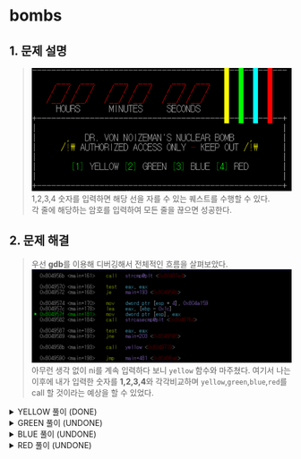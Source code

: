 # bombs

## 1. 문제 설명

> <img src="../image/HW_5/e1.png"><br> 1,2,3,4 숫자를 입력하면 해당 선을 자를 수 있는 퀘스트를 수행할 수 있다.<br>각 줄에 해당하는 암호를 입력하여 모든 줄을 끊으면 성공한다.
## 2. 문제 해결 

> 우선 **gdb**를 이용해 디버깅해서 전체적인 흐름을 살펴보았다. <br><img src="../image/HW_5/e2.png"><br> 아무런 생각 없이 ni를 계속 입력하다 보니 `yellow` 함수와 마주쳤다. 여기서 나는 이후에 내가 입력한 숫자를 **1,2,3,4**와 각각비교하며 `yellow`,`green`,`blue`,`red`를 call 할 것이라는 예상을 할 수 있었다.
<details>
<summary>YELLOW 풀이 (DONE)</summary>
<div markdown="1">

> 해결해야 할 문제는 `yellow`이므로, `yellow`함수로 들어가 보았다. <br><img src="../image/HW_5/e3.png"><br>`yellow-preflight`라는 함수에서 암호를 입력받고 자세한건 모르겠지만 그 이후로 뭔가 한글자 한글자씩 비교를 하며 여러 분기가 있다는 것을 알 수 있었다.

> 여기서 나는 배웠던 **rabin2**를 이용해 디버깅해서 그래프를 보고 싶었다. <br><img src="../image/HW_5/e4.png"><br>`r2 ./filename -A`*를 통해 analyze를 한 채로 디버깅모드로 진입할 수 있다.*

> `s main`을 통해 main함수로 들어갈 수 있고 `VV`를 입력하면 현재 함수의 그래프를 볼 수 있다. <br><img src="../image/HW_5/e5.png"><br> main에서 어떤 분기에서 어떤 함수로 가는지 그래픽요소로 볼 수 있어서 정말 좋았다.<br>*Tip : 함수마다 tag?가 있는 것을 볼 수 있다. 그림에서 main함수 안에서는 `call sym.imp.signal;[gb]` 그 밑에있는 파란색 함수는 `[ge]`, 그 밑 흰색은 `[gg]` <br>여기서 `gb`,`ge` 명령어를 입력하면 해당 함수로 바로 들어가진다! 또한 `u`를 입력하면 바로 전 함수로 돌아와진다. (병민이형이 알려줬당)*

> 어쨌든 밑으로 쭉 내려오다 보면 `yellow`함수를 콜하는 부분을 볼 수 있다. <br><img src="../image/HW_5/e6.png"><br>*이렇게 밑으로 내려오면서 볼 수도 있고 **gdb**를 이용해 함수 주소값을 찾은 뒤 주소값으로도 찾을 수 있다.*

> 찾은 `yellow`함수를 보기 위해 명령어 `go `를 입력해서 들어가 보았다.<br><img src="../image/HW_5/e7.png"><br><img src="../image/HW_5/e8.png"><br>`yellow`함수로 들어와 밑으로 내려가며 쭉 확인을 해보았다. 맨 위 `[gc]`함수 내부에 <br>`if(var) goto 0x804977c;[gb]`<Br>를 볼 수 있다. 그 밑 `[gd]`부터 `[gi]`까지에서도 똑같은 조건문을 볼 수 있다.<br>그리고 맨 마지막 조건 `[gk]`를 보면 `if(!var) goto 0x804978b;[gj]`가 있다.<Br>여기서 나는 처음에서 하나씩 비교하며 틀리다면 `[gb]`로 가서 실패를 처리하고 맨 마지막조건 까지 도달 했을 때 조건에 맞다면 `[gj]`로 가서 성공을 처리하는 것을 생각할 수 있었다.

> 다시 처음 `[gc]`로 가서 살펴보았다.<br><img src="../image/HW_5/e9.png"><br>아까 **gdb**로 디버깅 했을 때 찾았던 `yellow_preflight`함수가 보인다. <br>명령어 `ga`를 통해 `yellow_preflight`함수 내부로 들어가보았다.<br><img src="../image/HW_5/e10.png"><br>무엇인가를 열심히 쭉쭉 하다가 `fgets`함수를 통해  어떤 파일에서 string을 읽는것을 확인할 수 있었다. 

> 명령어 `gb`를 통해 `fgets`함수로 들어가 보았다. <br><img src="../image/HW_5/e11.png"><br>일단 이 함수가 <br>`green_preflight`<br>`blue_preflight`<br>`red_preflight`<br>`yellow_preflight`<br>총 네개의 함수에서 call된다는 것을 볼 수 있었고, ~`0x804c014`이 뭔지는 자세히 모르겠다.~

> 다시 나와서 `[gc]`를 살펴보았다. <br><img src="../image/HW_5/e9.png"><br>`obj.buffer`는 내가 입력한 input의 첫 주소와 같다. 그리고 그 값을 `eax`에 저장한다.<br>`al`은 `eax`(32bit)의 하위 8bit(1byte)만을 가리키므로 input의 첫 글자만 따온 것이다.<br>그 후, 그 글자를 `0x38`(8)과 비교하여 다르면 `[gb]`로 가서 실패를 처리하는 것이다.

> <img src="../image/HW_5/e7.png"><img src="../image/HW_5/e8.png"><br>그 다음으로 `obj.buffer`의 주소값에서 하나씩 증가하며 `0x34`, `0x33`, `0x37`, `0x31`, `0x30`, `0x36`, 마지막으로 `0x35`와 비교하며 조건을 마무리 한다.

>즉 답은 84371065임을 알 수 있다!<br><img src="../image/HW_5/e12.png">
</div>
</details>
<details>
<summary>GREEN 풀이 (UNDONE)</summary>
<div markdown="1">
</div>
</details>
<details>
<summary>BLUE 풀이 (UNDONE)</summary>
<div markdown="1">
</div>
</details>
<details>
<summary>RED 풀이 (UNDONE)</summary>
<div markdown="1">
</div>
</details>